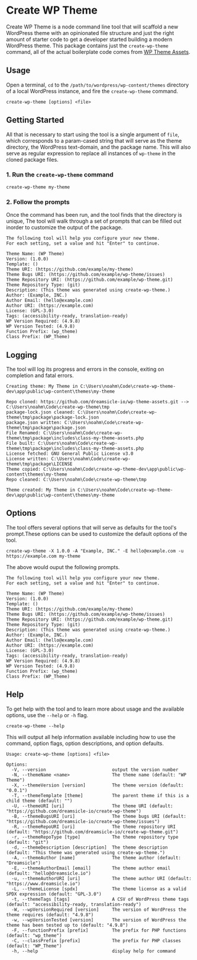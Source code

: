 # Create WP Theme

Create WP Theme is a node command line tool that will scaffold a new WordPress theme with an opinionated file structure and just the right amount of starter code to get a developer started building a modern WordPress theme. This package contains just the `create-wp-theme` command, all of the actual boilerplate code comes from [WP Theme Assets](https://github.com/dreamsicle-io/wp-theme-assets).

## Usage

Open a terminal, `cd` to the `/path/to/wordpress/wp-content/themes` directory of a local WordPress instance, and fire the `create-wp-theme` command.

```shell 
create-wp-theme [options] <file>
```

## Getting Started

All that is necessary to start using the tool is a single argument of `file`, which corresponds to a param-cased string that will serve as the theme directory, the WordPress text-domain, and the package name. This will also serve as regular expression to replace all instances of `wp-theme` in the cloned package files.

### 1. Run the `create-wp-theme` command

```shell
create-wp-theme my-theme
```

### 2. Follow the prompts

Once the command has been run, and the tool finds that the directory is unique, The tool will walk through a set of prompts that can be filled out inorder to customize the output of the package. 

```shell
The following tool will help you configure your new theme.
For each setting, set a value and hit "Enter" to continue.

Theme Name: (WP Theme)
Version: (1.0.0)
Template: () 
Theme URI: (https://github.com/example/my-theme) 
Theme Bugs URI: (https://github.com/example/wp-theme/issues) 
Theme Repository URI: (https://github.com/example/wp-theme.git) 
Theme Repository Type: (git) 
Description: (This theme was generated using create-wp-theme.) 
Author: (Example, INC.)
Author Email: (hello@example.com) 
Author URI: (https://example.com) 
License: (GPL-3.0) 
Tags: (accessibility-ready, translation-ready) 
WP Version Required: (4.9.8) 
WP Version Tested: (4.9.8) 
Function Prefix: (wp_theme) 
Class Prefix: (WP_Theme) 
```

## Logging

The tool will log its progress and errors in the console, exiting on completion and fatal errors.

```shell
Creating theme: My Theme in C:\Users\noahm\Code\create-wp-theme-dev\app\public\wp-content\themes\my-theme

Repo cloned: https://github.com/dreamsicle-io/wp-theme-assets.git --> C:\Users\noahm\Code\create-wp-theme\tmp
package-lock.json cleaned: C:\Users\noahm\Code\create-wp-theme\tmp\package\package-lock.json
package.json written: C:\Users\noahm\Code\create-wp-theme\tmp\package\package.json
File Renamed: C:\Users\noahm\Code\create-wp-theme\tmp\package\includes\class-my-theme-assets.php
File built: C:\Users\noahm\Code\create-wp-theme\tmp\package\includes\class-my-theme-assets.php
License fetched: GNU General Public License v3.0
License written: C:\Users\noahm\Code\create-wp-theme\tmp\package\LICENSE
Theme copied: C:\Users\noahm\Code\create-wp-theme-dev\app\public\wp-content\themes\my-theme
Repo cleaned: C:\Users\noahm\Code\create-wp-theme\tmp

Theme created: My Theme in C:\Users\noahm\Code\create-wp-theme-dev\app\public\wp-content\themes\my-theme
```

## Options

The tool offers several options that will serve as defaults for the tool's prompt.These options can be used to customize the default options of the tool.

```shell 
create-wp-theme -X 1.0.0 -A "Example, INC." -E hello@example.com -u https://example.com my-theme
```

The above would ouput the following prompts.

```shell
The following tool will help you configure your new theme.
For each setting, set a value and hit "Enter" to continue.

Theme Name: (WP Theme)
Version: (1.0.0)
Template: () 
Theme URI: (https://github.com/example/my-theme) 
Theme Bugs URI: (https://github.com/example/wp-theme/issues) 
Theme Repository URI: (https://github.com/example/wp-theme.git) 
Theme Repository Type: (git) 
Description: (This theme was generated using create-wp-theme.) 
Author: (Example, INC.)
Author Email: (hello@example.com) 
Author URI: (https://example.com) 
License: (GPL-3.0) 
Tags: (accessibility-ready, translation-ready) 
WP Version Required: (4.9.8) 
WP Version Tested: (4.9.8) 
Function Prefix: (wp_theme) 
Class Prefix: (WP_Theme) 
```

## Help 

To get help with the tool and to learn more about usage and the available options, use the `--help` or `-h` flag.

```shell
create-wp-theme --help
```

This will output all help information available including how to use the command, option flags, option descriptions, and option defaults.

```shell
Usage: create-wp-theme [options] <file>

Options:
  -V, --version                         output the version number
  -N, --themeName <name>                The theme name (default: "WP Theme")
  -X, --themeVersion [version]          The theme version (default: "0.0.1")
  -T, --themeTemplate [theme]           The parent theme if this is a child theme (default: "")
  -U, --themeURI [uri]                  The theme URI (default: "https://github.com/dreamsicle-io/create-wp-theme")
  -B, --themeBugsURI [uri]              The theme bugs URI (default: "https://github.com/dreamsicle-io/create-wp-theme/issues")
  -R, --themeRepoURI [uri]              The theme repository URI (default: "https://github.com/dreamsicle-io/create-wp-theme.git")
  -r, --themeRepoType [type]            The theme repository type (default: "git")
  -d, --themeDescription [description]  The theme description (default: "This theme was generated using create-wp-theme.")
  -A, --themeAuthor [name]              The theme author (default: "Dreamsicle")
  -E, --themeAuthorEmail [email]        The theme author email (default: "hello@dreamsicle.io")
  -u, --themeAuthorURI [uri]            The theme author URI (default: "https://www.dreamsicle.io")
  -L, --themeLicense [spdx]             The theme license as a valid SPDX expression (default: "GPL-3.0")
  -t, --themeTags [tags]                A CSV of WordPress theme tags (default: "accessibility-ready, translation-ready")
  -W, --wpVersionRequired [version]     The version of WordPress the theme requires (default: "4.9.8")
  -w, --wpVersionTested [version]       The version of WordPress the theme has been tested up to (default: "4.9.8")
  -F, --functionPrefix [prefix]         The prefix for PHP functions (default: "wp_theme")
  -C, --classPrefix [prefix]            The prefix for PHP classes (default: "WP_Theme")
  -h, --help                            display help for command
```

